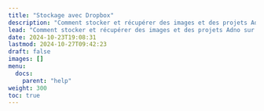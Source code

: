 ```yaml
---
title: "Stockage avec Dropbox"
description: "Comment stocker et récupérer des images et des projets Adno sur Dropbox."
lead: "Comment stocker et récupérer des images et des projets Adno sur Dropbox."
date: 2024-10-23T19:08:31
lastmod: 2024-10-27T09:42:23  
draft: false
images: []
menu:
  docs:
    parent: "help"
weight: 300
toc: true
---
```


